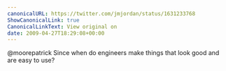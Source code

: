 ```yaml
---
canonicalURL: https://twitter.com/jmjordan/status/1631233768
ShowCanonicalLink: true
CanonicalLinkText: View original on
date: 2009-04-27T18:29:08+00:00
---
```

@moorepatrick Since when do engineers make things that look good and are easy to use?